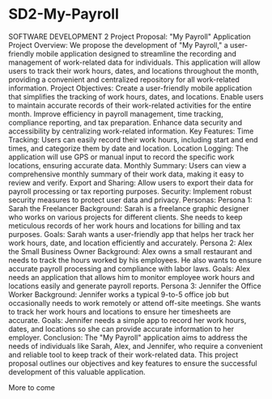 # SD2-My-Payroll

SOFTWARE DEVELOPMENT 2
Project Proposal: "My Payroll" Application
Project Overview: We propose the development of "My Payroll," a user-friendly mobile application designed to streamline the recording and management
of work-related data for individuals. This application will allow users to track their work hours, dates, and locations throughout the month, providing
a convenient and centralized repository for all work-related information.
Project Objectives:
Create a user-friendly mobile application that simplifies the tracking of work hours, dates, and locations.
Enable users to maintain accurate records of their work-related activities for the entire month.
Improve efficiency in payroll management, time tracking, compliance reporting, and tax preparation.
Enhance data security and accessibility by centralizing work-related information.
Key Features:
Time Tracking: Users can easily record their work hours, including start and end times, and categorize them by date and location.
Location Logging: The application will use GPS or manual input to record the specific work locations, ensuring accurate data.
Monthly Summary: Users can view a comprehensive monthly summary of their work data, making it easy to review and verify.
Export and Sharing: Allow users to export their data for payroll processing or tax reporting purposes.
Security: Implement robust security measures to protect user data and privacy.
Personas:
Persona 1: Sarah the Freelancer
Background: Sarah is a freelance graphic designer who works on various projects for different clients. She needs to keep meticulous records of her
work hours and locations for billing and tax purposes.
Goals: Sarah wants a user-friendly app that helps her track her work hours, date, and location efficiently and accurately.
Persona 2: Alex the Small Business Owner
Background: Alex owns a small restaurant and needs to track the hours worked by his employees. He also wants to ensure accurate payroll processing and
compliance with labor laws.
Goals: Alex needs an application that allows him to monitor employee work hours and locations easily and generate payroll reports.
Persona 3: Jennifer the Office Worker
Background: Jennifer works a typical 9-to-5 office job but occasionally needs to work remotely or attend off-site meetings. She wants to track her work
hours and locations to ensure her timesheets are accurate.
Goals: Jennifer needs a simple app to record her work hours, dates, and locations so she can provide accurate information to her employer.
Conclusion: The "My Payroll" application aims to address the needs of individuals like Sarah, Alex, and Jennifer, who require a convenient and reliable
tool to keep track of their work-related data. This project proposal outlines our objectives and key features to ensure the successful development of this
valuable application.

More to come

